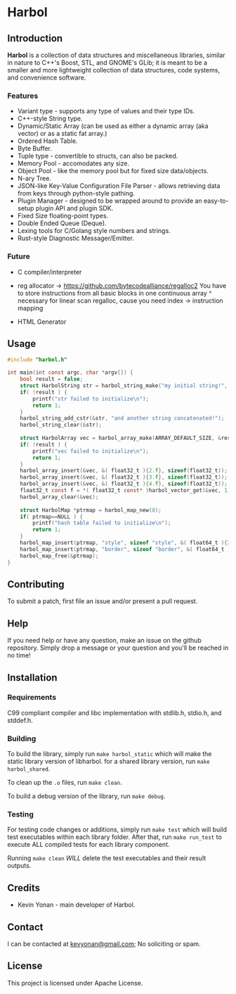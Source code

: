# Harbol

## Introduction

**Harbol** is a collection of data structures and miscellaneous libraries, similar in nature to C++'s Boost, STL, and GNOME's GLib; it is meant to be a smaller and more lightweight collection of data structures, code systems, and convenience software.


### Features

* Variant type - supports any type of values and their type IDs.
* C++-style String type.
* Dynamic/Static Array (can be used as either a dynamic array (aka vector) or as a static fat array.)
* Ordered Hash Table.
* Byte Buffer.
* Tuple type - convertible to structs, can also be packed.
* Memory Pool - accomodates any size.
* Object Pool - like the memory pool but for fixed size data/objects.
* N-ary Tree.
* JSON-like Key-Value Configuration File Parser - allows retrieving data from keys through python-style pathing.
* Plugin Manager - designed to be wrapped around to provide an easy-to-setup plugin API and plugin SDK.
* Fixed Size floating-point types.
* Double Ended Queue (Deque).
* Lexing tools for C/Golang style numbers and strings.
* Rust-style Diagnostic Messager/Emitter.


### Future

* C compiler/interpreter
* reg allocator -> https://github.com/bytecodealliance/regalloc2
You have to store instructions from all basic blocks in one continuous array
^ necessary for linear scan regalloc, cause you need index -> instruction mapping 

* HTML Generator


## Usage

```c
#include "harbol.h"

int main(int const argc, char *argv[]) {
	bool result = false;
	struct HarbolString str = harbol_string_make("my initial string!", &result);
	if( !result ) {
		printf("str failed to initialize\n");
		return 1;
	}
	harbol_string_add_cstr(&str, "and another string concatenated!");
	harbol_string_clear(&str);
	
	struct HarbolArray vec = harbol_array_make(ARRAY_DEFAULT_SIZE, &result);
	if( !result ) {
		printf("vec failed to initialize\n");
		return 1;
	}
	harbol_array_insert(&vec, &( float32_t ){2.f}, sizeof(float32_t));
	harbol_array_insert(&vec, &( float32_t ){3.f}, sizeof(float32_t));
	harbol_array_insert(&vec, &( float32_t ){4.f}, sizeof(float32_t));
	float32_t const f = *( float32_t const* )harbol_vector_get(&vec, 1);
	harbol_array_clear(&vec);
	
	struct HarbolMap *ptrmap = harbol_map_new(8);
	if( ptrmap==NULL ) {
		printf("hash table failed to initialize\n");
		return 1;
	}
	harbol_map_insert(ptrmap, "style", sizeof "style", &( float64_t ){2.3553}, sizeof(float64_t));
	harbol_map_insert(ptrmap, "border", sizeof "border", &( float64_t ){12.995}, sizeof(float64_t));
	harbol_map_free(&ptrmap);
}
```

## Contributing

To submit a patch, first file an issue and/or present a pull request.

## Help

If you need help or have any question, make an issue on the github repository.
Simply drop a message or your question and you'll be reached in no time!

## Installation

### Requirements

C99 compliant compiler and libc implementation with stdlib.h, stdio.h, and stddef.h.

### Building

To build the library, simply run `make harbol_static` which will make the static library version of libharbol.
for a shared library version, run `make harbol_shared`.

To clean up the `.o` files, run `make clean`.

To build a debug version of the library, run `make debug`.

### Testing

For testing code changes or additions, simply run `make test` which will build test executables within each library folder.
After that, run `make run_test` to execute ALL compiled tests for each library component.

Running `make clean` _WILL_ delete the test executables and their result outputs.

## Credits

* Kevin Yonan - main developer of Harbol.


## Contact

I can be contacted at kevyonan@gmail.com; No soliciting or spam.


## License

This project is licensed under Apache License.

